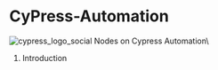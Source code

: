# CyPress-Automation
![cypress_logo_social](https://github.com/Sachinnayak0712/CyPress-Automation/assets/66566069/9e074b3a-2136-431b-bd8a-68e28f5a2f60)
Nodes on Cypress Automation\
1) Introduction
